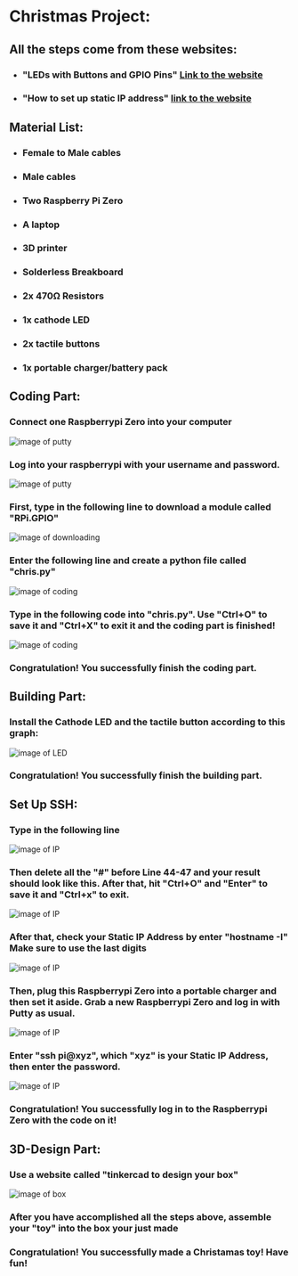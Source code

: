 # Christmas Project:
## All the steps come from these websites:
  * ### "LEDs with Buttons and GPIO Pins" [Link to the website](https://www.hackster.io/Tisko/rgb-led-a-button-click-away-9886c1)
  * ### "How to set up static IP address" [link to the website](https://www.raspberrypi.org/documentation/configuration/tcpip/)
## Material List:
  * ### Female to Male cables
  * ### Male cables
  * ### Two Raspberry Pi Zero
  * ### A laptop
  * ### 3D printer
  * ### Solderless Breakboard
  * ### 2x 470Ω Resistors
  * ### 1x cathode LED
  * ### 2x tactile buttons
  * ### 1x portable charger/battery pack
 
 ## Coding Part:
 ### Connect one Raspberrypi Zero into your computer
 ![image of putty](https://timacw.weebly.com/uploads/1/3/2/1/132123452/raspberrypi05_orig.jpg)
 ### Log into your raspberrypi with your username and password.
 ![image of putty](https://timacw.weebly.com/uploads/1/3/2/1/132123452/putty_orig.png)
 ### First, type in the following line to download a module called "RPi.GPIO"
 ![image of downloading](https://timacw.weebly.com/uploads/1/3/2/1/132123452/gpio-module_orig.png)
 ### Enter the following line and create a python file called "chris.py"
 ![image of coding](https://timacw.weebly.com/uploads/1/3/2/1/132123452/nano-chris2_orig.png)
 ### Type in the following code into "chris.py". Use "Ctrl+O" to save it and "Ctrl+X" to exit it and the coding part is finished!
 ![image of coding]()
  ### Congratulation! You successfully finish the coding part. 
 
 ## Building Part:
 ### Install the Cathode LED and the tactile button according to this graph:
 ![image of LED](https://timacw.weebly.com/uploads/1/3/2/1/132123452/rgb-button_orig.jpg)
 ### Congratulation! You successfully finish the building part. 

 ## Set Up SSH:
 ### Type in the following line
 ![image of IP](https://timacw.weebly.com/uploads/1/3/2/1/132123452/ip-address-conf_orig.png)
 ### Then delete all the "#" before Line 44-47 and your result should look like this. After that, hit "Ctrl+O" and "Enter" to save it and "Ctrl+x" to exit.
 ![image of IP](https://timacw.weebly.com/uploads/1/3/2/1/132123452/4lines_orig.png)
 ### After that, check your Static IP Address by enter "hostname -I" Make sure to use the last digits
 ![image of IP]()
 ### Then, plug this Raspberrypi Zero into a portable charger and then set it aside. Grab a new Raspberrypi Zero and log in with Putty as usual.
 ![image of IP](https://timacw.weebly.com/uploads/1/3/2/1/132123452/charger_orig.jpg)
 ### Enter "ssh pi@xyz", which "xyz" is your Static IP Address, then enter the password.
 ![image of IP](https://timacw.weebly.com/uploads/1/3/2/1/132123452/ssh_orig.png)
 ### Congratulation! You successfully log in to the Raspberrypi Zero with the code on it!

 ## 3D-Design Part:
 ### Use a website called "tinkercad to design your box"
 ![image of box]()
 ### After you have accomplished all the steps above, assemble your "toy" into the box your just made
 ### Congratulation! You successfully made a Christamas toy! Have fun!
 ###
